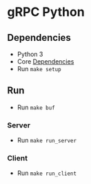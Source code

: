 # gRPC Python

## Dependencies

* Python 3
* Core [Dependencies](../../README.md#dependencies)
* Run `make setup`

## Run

* Run `make buf`

### Server
* Run `make run_server`

### Client
* Run `make run_client`
